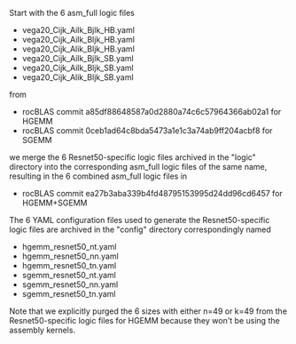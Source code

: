 Start with the 6 asm_full logic files

  - vega20_Cijk_Ailk_Bjlk_HB.yaml
  - vega20_Cijk_Ailk_Bljk_HB.yaml
  - vega20_Cijk_Alik_Bljk_HB.yaml
  - vega20_Cijk_Ailk_Bjlk_SB.yaml
  - vega20_Cijk_Ailk_Bljk_SB.yaml
  - vega20_Cijk_Alik_Bljk_SB.yaml

from

  - rocBLAS commit a85df88648587a0d2880a74c6c57964366ab02a1 for HGEMM
  - rocBLAS commit 0ceb1ad64c8bda5473a1e1c3a74ab9ff204acbf8 for SGEMM

we merge the 6 Resnet50-specific logic files archived in the "logic" directory
into the corresponding asm_full logic files of the same name, resulting in the
6 combined asm_full logic files in

  - rocBLAS commit ea27b3aba339b4fd48795153995d24dd96cd6457 for HGEMM+SGEMM

The 6 YAML configuration files used to generate the Resnet50-specific logic
files are archived in the "config" directory correspondingly named

  - hgemm_resnet50_nt.yaml
  - hgemm_resnet50_nn.yaml
  - hgemm_resnet50_tn.yaml
  - sgemm_resnet50_nt.yaml
  - sgemm_resnet50_nn.yaml
  - sgemm_resnet50_tn.yaml

Note that we explicitly purged the 6 sizes with either n=49 or k=49 from
the Resnet50-specific logic files for HGEMM because they won't be using
the assembly kernels.
